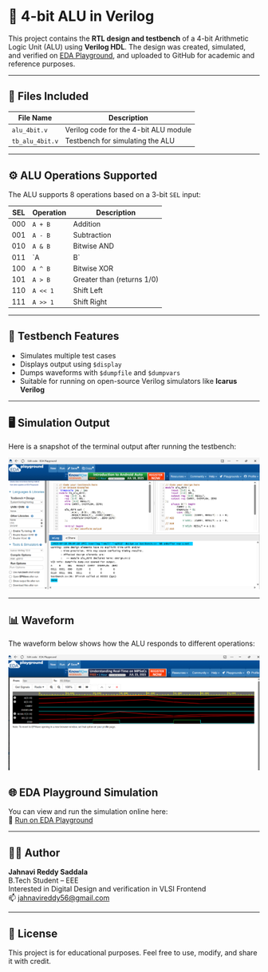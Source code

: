 # 🔢 4-bit ALU in Verilog

This project contains the **RTL design and testbench** of a 4-bit Arithmetic Logic Unit (ALU) using **Verilog HDL**. The design was created, simulated, and verified on [EDA Playground](https://www.edaplayground.com/), and uploaded to GitHub for academic and reference purposes.

---

## 📁 Files Included

| File Name        | Description                            |
|------------------|----------------------------------------|
| `alu_4bit.v`     | Verilog code for the 4-bit ALU module  |
| `tb_alu_4bit.v`  | Testbench for simulating the ALU       |

---

## ⚙️ ALU Operations Supported

The ALU supports 8 operations based on a 3-bit `SEL` input:

| SEL  | Operation        | Description                 |
|------|------------------|-----------------------------|
| 000  | `A + B`          | Addition                    |
| 001  | `A - B`          | Subtraction                 |
| 010  | `A & B`          | Bitwise AND                 |
| 011  | `A | B`          | Bitwise OR                  |
| 100  | `A ^ B`          | Bitwise XOR                 |
| 101  | `A > B`          | Greater than (returns 1/0)  |
| 110  | `A << 1`         | Shift Left                  |
| 111  | `A >> 1`         | Shift Right                 |

---

## 🧪 Testbench Features

- Simulates multiple test cases
- Displays output using `$display`
- Dumps waveforms with `$dumpfile` and `$dumpvars`
- Suitable for running on open-source Verilog simulators like **Icarus Verilog**

---

## 🖥️ Simulation Output

Here is a snapshot of the terminal output after running the testbench:

![Simulation Output](output.png)

---

## 📊 Waveform

The waveform below shows how the ALU responds to different operations:

![Waveform](waveform.png)


## 🌐 EDA Playground Simulation

You can view and run the simulation online here:  
🔗 [Run on EDA Playground](https://edaplayground.com/x/9FDf)  

---

## 👩‍💻 Author

**Jahnavi Reddy Saddala**  
B.Tech Student – EEE  
Interested in Digital Design and verification in VLSI Frontend  
📫 [jahnavireddy56@gmail.com](mailto:jahnavireddy56@gmail.com)

---

## 📄 License

This project is for educational purposes. Feel free to use, modify, and share it with credit.
